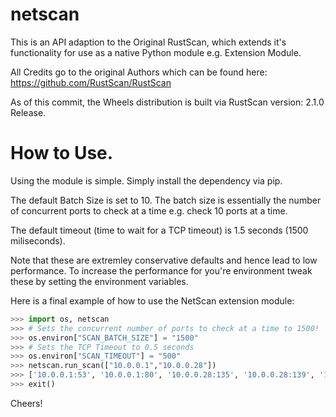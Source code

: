 # netscan

This is an API adaption to the Original RustScan, which extends it's functionality for use as a native Python module e.g. Extension Module.

All Credits go to the original Authors which can be found here:
https://github.com/RustScan/RustScan

As of this commit, the Wheels distribution is built via RustScan version: 2.1.0 Release.

# How to Use.

Using the module is simple. Simply install the dependency via pip.

The default Batch Size is set to 10. The batch size is essentially the number of concurrent ports to check at a time e.g. check 10 ports at a time.

The default timeout (time to wait for a TCP timeout) is 1.5 seconds (1500 miliseconds).

Note that these are extremley conservative defaults and hence lead to low performance. To increase the performance for you're environment tweak these by setting the environment variables.

Here is a final example of how to use the NetScan extension module:

```python
>>> import os, netscan
>>> # Sets the concurrent number of ports to check at a time to 1500!
>>> os.environ["SCAN_BATCH_SIZE"] = "1500"
>>> # Sets the TCP Timeout to 0.5 seconds
>>> os.environ["SCAN_TIMEOUT"] = "500"
>>> netscan.run_scan(["10.0.0.1","10.0.0.28"])
>>> ['10.0.0.1:53', '10.0.0.1:80', '10.0.0.28:135', '10.0.0.28:139', '10.0.0.28:445', '10.0.0.1:443', '10.0.0.28:3389', '10.0.0.28:7680', '10.0.0.1:8080', '10.0.0.1:8181', '10.0.0.1:21515', '10.0.0.28:27036', '10.0.0.1:49152', '10.0.0.1:49153', '10.0.0.1:49154', '10.0.0.28:49670', '10.0.0.28:57621']
>>> exit()
```

Cheers!
